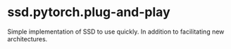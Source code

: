 # ssd.pytorch.plug-and-play
Simple implementation of SSD to use quickly. In addition to facilitating new architectures.
